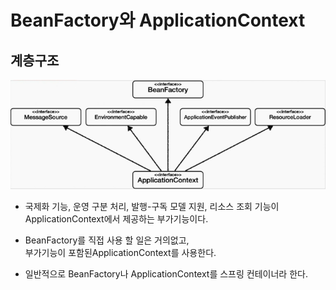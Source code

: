 BeanFactory와 ApplicationContext
================================

## 계층구조
![img_1.png](img_1.png)  

* 국제화 기능, 운영 구분 처리, 발행-구독 모델 지원, 리소스 조회 기능이   
ApplicationContext에서 제공하는 부가기능이다.
  
* BeanFactory를 직접 사용 할 일은 거의없고,   
  부가기능이 포함된ApplicationContext를 사용한다.
  
* 일반적으로 BeanFactory나 ApplicationContext를 스프링 컨테이너라 한다.
